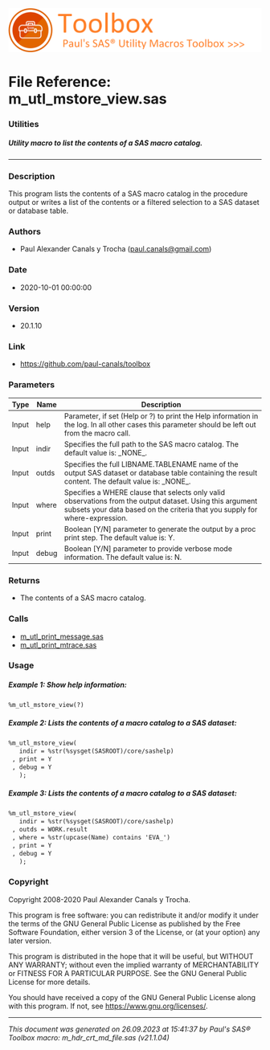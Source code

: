 ![../../misc/images/doc_banner.png](../../misc/images/doc_banner.png)
# 
# File Reference: m_utl_mstore_view.sas

### Utilities

##### Utility macro to list the contents of a SAS macro catalog.

***

### Description
This program lists the contents of a SAS macro catalog in the procedure output or writes a list of the contents or a filtered selection to a SAS dataset or database table.

### Authors
* Paul Alexander Canals y Trocha (paul.canals@gmail.com)

### Date
* 2020-10-01 00:00:00

### Version
* 20.1.10

### Link
* https://github.com/paul-canals/toolbox

### Parameters
| Type | Name | Description |
| ---- | ---- | ----------- |
| Input | help | Parameter, if set (Help or ?) to print the Help information in the log. In all other cases this parameter should be left out from the macro call. |
| Input | indir | Specifies the full path to the SAS macro catalog. The default value is: \_NONE\_. |
| Input | outds | Specifies the full LIBNAME.TABLENAME name of the output SAS dataset or database table containing the result content. The default value is: \_NONE\_. |
| Input | where | Specifies a WHERE clause that selects only valid observations from the output dataset. Using this argument subsets your data based on the criteria that you supply for where-expression. |
| Input | print | Boolean [Y/N] parameter to generate the output by a proc print step. The default value is: Y. |
| Input | debug | Boolean [Y/N] parameter to provide verbose mode information. The default value is: N. |

### Returns
* The contents of a SAS macro catalog.

### Calls
* [m_utl_print_message.sas](m_utl_print_message.md)
* [m_utl_print_mtrace.sas](m_utl_print_mtrace.md)

### Usage

##### Example 1: Show help information:
```sas
%m_utl_mstore_view(?)
```

##### Example 2: Lists the contents of a macro catalog to a SAS dataset:
```sas
%m_utl_mstore_view(
   indir = %str(%sysget(SASROOT)/core/sashelp)
 , print = Y
 , debug = Y
   );
```

##### Example 3: Lists the contents of a macro catalog to a SAS dataset:
```sas
%m_utl_mstore_view(
   indir = %str(%sysget(SASROOT)/core/sashelp)
 , outds = WORK.result
 , where = %str(upcase(Name) contains 'EVA_')
 , print = Y
 , debug = Y
   );
```

### Copyright
Copyright 2008-2020 Paul Alexander Canals y Trocha. 
 
This program is free software: you can redistribute it and/or modify 
it under the terms of the GNU General Public License as published by 
the Free Software Foundation, either version 3 of the License, or 
(at your option) any later version. 
 
This program is distributed in the hope that it will be useful, 
but WITHOUT ANY WARRANTY; without even the implied warranty of 
MERCHANTABILITY or FITNESS FOR A PARTICULAR PURPOSE. See the 
GNU General Public License for more details. 
 
You should have received a copy of the GNU General Public License 
along with this program. If not, see <https://www.gnu.org/licenses/>. 


***
*This document was generated on 26.09.2023 at 15:41:37  by Paul's SAS&reg; Toolbox macro: m_hdr_crt_md_file.sas (v21.1.04)*

